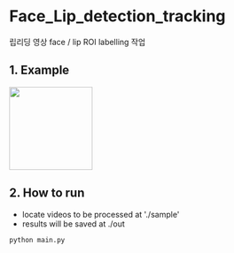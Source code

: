 # Face_Lip_detection_tracking
립리딩 영상 face / lip ROI labelling 작업

## 1. Example
<img src="https://user-images.githubusercontent.com/77431192/179312614-04b450a5-ab56-4310-bed6-d2650aba0dae.gif" width="150" height="150"/>

## 2. How to run
* locate videos to be processed at './sample'
* results will be saved at ./out
~~~
python main.py
~~~

